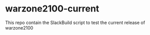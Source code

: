 warzone2100-current
===================

This repo contain the SlackBuild script to test the current release of warzone2100